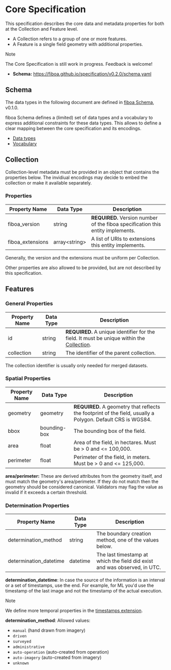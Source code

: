# Core Specification

This specification describes the core data and metadata properties for both at the
Collection and Feature level.

- A Collection refers to a group of one or more features.
- A Feature is a single field geometry with additional properties.

> [!NOTE]
> The Core Specification is still work in progress. Feedback is welcome!

- **Schema:** <https://fiboa.github.io/specification/v0.2.0/schema.yaml>

## Schema

The data types in the following document are defined in
[fiboa Schema](https://github.com/fiboa/schema), v0.1.0.

fiboa Schema defines a (limited) set of data types and a vocabulary to express
additional constraints for these data types.
This allows to define a clear mapping between the core specification and its encodings.

- [Data types](https://github.com/fiboa/schema/blob/v0.1.0/datatypes.md)
- [Vocabulary](https://github.com/fiboa/schema/blob/v0.1.0/README.md#vocabulary)

## Collection

Collection-level metadata must be provided in an object that contains the properties below.
The invidiual encodings may decide to embed the collection or make it available separately.

### Properties

| Property Name    | Data Type      | Description |
| ---------------- | -------------- | ----------- |
| fiboa_version    | string         | **REQUIRED.** Version number of the fiboa specification this entity implements. |
| fiboa_extensions | array\<string> | A list of URIs to extensions this entity implements. |

Generally, the version and the extensions must be uniform per Collection.

Other properties are also allowed to be provided, but are not described by this specification.

## Features

### General Properties

| Property Name | Data Type | Description |
| ------------- | --------- | ----------- |
| id            | string    | **REQUIRED.** A unique identifier for the field. It must be unique within the [Collection](#collection). |
| collection    | string    | The identifier of the parent collection. |

The collection identifier is usually only needed for merged datasets.

### Spatial Properties

| Property Name | Data Type    | Description |
| ------------- | ------------ | ----------- |
| geometry      | geometry     | **REQUIRED.** A geometry that reflects the footprint of the field, usually a Polygon. Default CRS is WGS84. |
| bbox          | bounding-box | The bounding box of the field. |
| area          | float        | Area of the field, in hectares. Must be > 0 and <= 100,000. |
| perimeter     | float        | Perimeter of the field, in meters. Must be > 0 and <= 125,000. |

**area/perimeter:** These are derived attributes from the geometry itself,
and must match the geometry's area/perimeter. If they do not match then the
geometry should be considered canonical.
Validators may flag the value as invalid if it exceeds a certain threshold.

### Determination Properties

| Property Name          | Data Type | Description                                                  |
| ---------------------- | --------- | ------------------------------------------------------------ |
| determination_method   | string    | The boundary creation method, one of the values below.       |
| determination_datetime | datetime  | The last timestamp at which the field did exist and was observed, in UTC. |

**determination_datetime**: In case the source of the information is an
interval or a set of timestamps, use the end.
For example, for ML you'd use the timestamp of the last image and not the
timestamp of the actual execution.

> [!NOTE]  
> We define more temporal properties in the
> [timestamps extension](https://github.com/fiboa/timestamps).

**determination_method**: Allowed values:
- `manual` (hand drawn from imagery)
- `driven`
- `surveyed`
- `administrative`
- `auto-operation` (auto-created from operation)
- `auto-imagery` (auto-created from imagery)
- `unknown`
